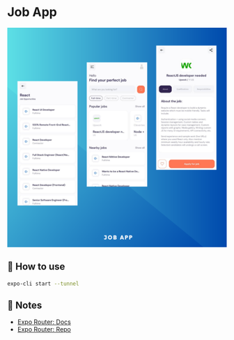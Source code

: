 # Job App

<img src='./Neon%20gradient%20mobile%20mockup%20instagram%20post%20.png'/>

## 🚀 How to use

```sh
expo-cli start --tunnel
```

## 📝 Notes

- [Expo Router: Docs](https://expo.github.io/router)
- [Expo Router: Repo](https://github.com/expo/router)
